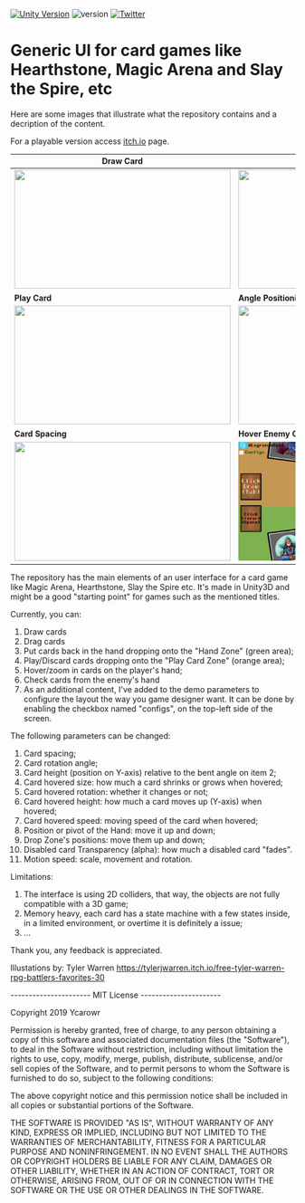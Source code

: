 [![Unity Version](https://img.shields.io/badge/Unity-2019.1.0f2%2B-blue.svg)](https://unity3d.com/get-unity/download)
![version](https://img.shields.io/badge/version-1.2-blue)
[![Twitter](https://img.shields.io/twitter/follow/ycarowr.svg?label=Follow@ycarowr&style=social)](https://twitter.com/intent/follow?screen_name=ycarowr)

# Generic UI for card games like Hearthstone, Magic Arena and Slay the Spire, etc
Here are some images that illustrate what the repository contains and a decription of the content. 

For a playable version access [itch.io](https://ycarowr.itch.io/cardgameui) page.

|Draw Card|Hover Card|
|------------|-------------|
|<img width="382" height="210" src="https://github.com/ycarowr/UiCard/blob/master/Assets/Textures/Ui%20Card%20Gifs/v1.2/drawing.gif">|<img width="382" height="210" src="https://github.com/ycarowr/UiCard/blob/master/Assets/Textures/Ui%20Card%20Gifs/v1.2/hovering.gif">
|<b>Play Card</b>|<b> Angle Positioning</b>
|<img width="382" height="210" src="https://github.com/ycarowr/UiCard/blob/master/Assets/Textures/Ui%20Card%20Gifs/v1.2/play.gif">|<img width="382" height="210" src="https://github.com/ycarowr/UiCard/blob/master/Assets/Textures/Ui%20Card%20Gifs/v1.2/angle.gif">
|<b>Card Spacing</b>|<b> Hover Enemy Card </b>|
<img width="382" height="210" src="https://github.com/ycarowr/UiCard/blob/master/Assets/Textures/Ui%20Card%20Gifs/v1.2/spacing.gif">|<img width="382" height="210" src="/Assets/Textures/Ui%20Card%20Gifs/v1.2/hoverenemy.gif">|

The repository has the main elements of an user interface for a card game like Magic Arena, Hearthstone, Slay the Spire etc. It's made in Unity3D and might be a good "starting point" for games such as the mentioned titles.

Currently, you can:

1. Draw cards
2. Drag cards 
3. Put cards back in the hand dropping onto the "Hand Zone" (green area);
4. Play/Discard cards dropping onto the "Play Card Zone" (orange area);
5. Hover/zoom in cards on the player's hand;
6. Check cards from the enemy's hand
7. As an additional content, I've added to the demo parameters to configure the layout the way you game designer want. It can be done by enabling the checkbox named "configs", on the top-left side of the screen.

The following parameters can be changed:

1. Card spacing;
2. Card rotation angle;
4. Card height (position on Y-axis) relative to the bent angle on item 2;
5. Card hovered size: how much a card shrinks or grows when hovered;
6. Card hovered rotation: whether it changes or not;
7. Card hovered height: how much a card moves up (Y-axis) when hovered;
8. Card hovered speed: moving speed of the card when hovered;
9. Position or pivot of the Hand: move it up and down;
10. Drop Zone's positions: move them up and down;
11. Disabled card Transparency (alpha): how much a disabled card "fades".
12. Motion speed: scale, movement and rotation.

Limitations:
1. The interface is using 2D colliders, that way, the objects are not fully compatible with a 3D game;
2. Memory heavy, each card has a state machine with a few states inside, in a limited environment, or overtime it is definitely a issue;
3. ...

Thank you, any feedback is appreciated.

Illustations by: Tyler Warren https://tylerjwarren.itch.io/free-tyler-warren-rpg-battlers-favorites-30

---------------------- MIT License ----------------------

Copyright 2019 Ycarowr

Permission is hereby granted, free of charge, to any person obtaining a copy of this software and associated documentation files (the "Software"), to deal in the Software without restriction, including without limitation the rights to use, copy, modify, merge, publish, distribute, sublicense, and/or sell copies of the Software, and to permit persons to whom the Software is furnished to do so, subject to the following conditions:

The above copyright notice and this permission notice shall be included in all copies or substantial portions of the Software.

THE SOFTWARE IS PROVIDED "AS IS", WITHOUT WARRANTY OF ANY KIND, EXPRESS OR IMPLIED, INCLUDING BUT NOT LIMITED TO THE WARRANTIES OF MERCHANTABILITY, FITNESS FOR A PARTICULAR PURPOSE AND NONINFRINGEMENT. IN NO EVENT SHALL THE AUTHORS OR COPYRIGHT HOLDERS BE LIABLE FOR ANY CLAIM, DAMAGES OR OTHER LIABILITY, WHETHER IN AN ACTION OF CONTRACT, TORT OR OTHERWISE, ARISING FROM, OUT OF OR IN CONNECTION WITH THE SOFTWARE OR THE USE OR OTHER DEALINGS IN THE SOFTWARE.
